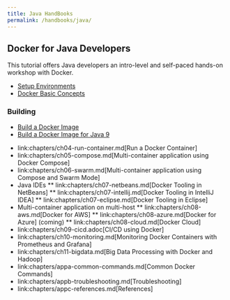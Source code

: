 ```yaml
---
title: Java HandBooks
permalink: /handbooks/java/
---
```



## Docker for Java Developers

This tutorial offers Java developers an intro-level and self-paced hands-on workshop with Docker.

- [Setup Environments](chapters/ch01-setup.md)
- [Docker Basic Concepts](chapters/ch02-basic-concepts.md)

###  Building

- [Build a Docker Image](chapters/ch03-build-image.md)
- [Build a Docker Image for Java 9](chapters/ch03-build-image-java-9.md)

* link:chapters/ch04-run-container.md[Run a Docker Container]
* link:chapters/ch05-compose.md[Multi-container application using Docker Compose]
* link:chapters/ch06-swarm.md[Multi-container application using Compose and Swarm Mode]
* Java IDEs
** link:chapters/ch07-netbeans.md[Docker Tooling in NetBeans]
** link:chapters/ch07-intellij.md[Docker Tooling in IntelliJ IDEA]
** link:chapters/ch07-eclipse.md[Docker Tooling in Eclipse]
* Multi-container application on multi-host
** link:chapters/ch08-aws.md[Docker for AWS]
** link:chapters/ch08-azure.md[Docker for Azure] (coming)
** link:chapters/ch08-cloud.md[Docker Cloud]
* link:chapters/ch09-cicd.adoc[CI/CD using Docker]
* link:chapters/ch10-monitoring.md[Monitoring Docker Containers with Prometheus and Grafana]
* link:chapters/ch11-bigdata.md[Big Data Processing with Docker and Hadoop]
* link:chapters/appa-common-commands.md[Common Docker Commands]
* link:chapters/appb-troubleshooting.md[Troubleshooting]
* link:chapters/appc-references.md[References]
